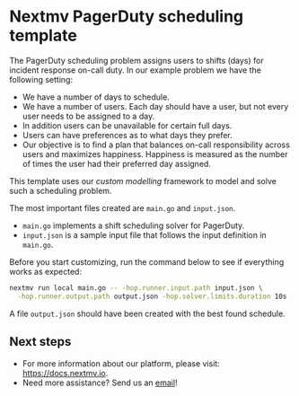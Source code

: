 # Nextmv PagerDuty scheduling template

The PagerDuty scheduling problem assigns users to shifts (days) for incident
response on-call duty. In our example problem we have the following setting:

* We have a number of days to schedule.
* We have a number of users. Each day should have a user, but not every
  user needs to be assigned to a day.
* In addition users can be unavailable for certain full days.
* Users can have preferences as to what days they prefer.
* Our objective is to find a plan that balances on-call responsibility across
  users and maximizes happiness. Happiness is measured as the number of times
  the user had their preferred day assigned.

This template uses our *custom modelling* framework to model and solve
such a scheduling problem.

The most important files created are `main.go` and `input.json`.

* `main.go` implements a shift scheduling solver for PagerDuty.
* `input.json` is a sample input file that follows the input definition in
`main.go`.

Before you start customizing, run the command below to see if everything works
as expected:

```bash
nextmv run local main.go -- -hop.runner.input.path input.json \
  -hop.runner.output.path output.json -hop.solver.limits.duration 10s
```

A file `output.json` should have been created with the best found schedule.

## Next steps

* For more information about our platform, please visit: <https://docs.nextmv.io>.
* Need more assistance? Send us an [email](mailto:support@nextmv.io)!
